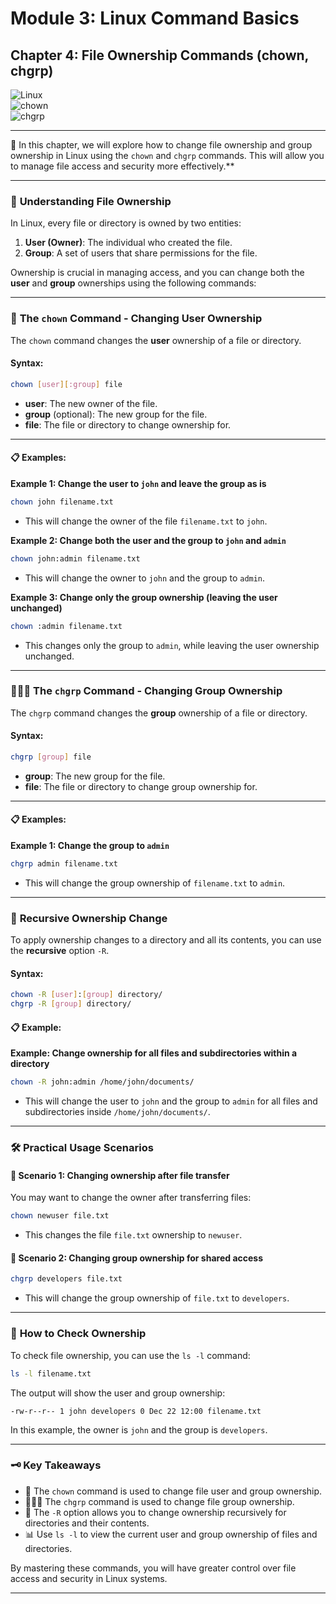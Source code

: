# **Module 3: Linux Command Basics**

## **Chapter 4: File Ownership Commands (chown, chgrp)**  
![Linux](https://img.shields.io/badge/Linux-Fundamentals-green)  
![chown](https://img.shields.io/badge/Command-chown-orange)  
![chgrp](https://img.shields.io/badge/Command-chgrp-orange)

---

📘 In this chapter, we will explore how to change file ownership and group ownership in Linux using the `chown` and `chgrp` commands. This will allow you to manage file access and security more effectively.**

---

### 👤 **Understanding File Ownership**

In Linux, every file or directory is owned by two entities:
1. **User (Owner)**: The individual who created the file.
2. **Group**: A set of users that share permissions for the file.

Ownership is crucial in managing access, and you can change both the **user** and **group** ownerships using the following commands:

---

### 🔑 **The `chown` Command - Changing User Ownership**

The `chown` command changes the **user** ownership of a file or directory.

#### **Syntax**: 
```bash
chown [user][:group] file
```
- **user**: The new owner of the file.
- **group** (optional): The new group for the file.
- **file**: The file or directory to change ownership for.

---

#### 📋 **Examples:**

**Example 1: Change the user to `john` and leave the group as is**  
```bash
chown john filename.txt
```
- This will change the owner of the file `filename.txt` to `john`.

**Example 2: Change both the user and the group to `john` and `admin`**  
```bash
chown john:admin filename.txt
```
- This will change the owner to `john` and the group to `admin`.

**Example 3: Change only the group ownership (leaving the user unchanged)**  
```bash
chown :admin filename.txt
```
- This changes only the group to `admin`, while leaving the user ownership unchanged.

---

### 🧑‍🤝‍🧑 **The `chgrp` Command - Changing Group Ownership**

The `chgrp` command changes the **group** ownership of a file or directory.

#### **Syntax**: 
```bash
chgrp [group] file
```
- **group**: The new group for the file.
- **file**: The file or directory to change group ownership for.

---

#### 📋 **Examples:**

**Example 1: Change the group to `admin`**  
```bash
chgrp admin filename.txt
```
- This will change the group ownership of `filename.txt` to `admin`.

---

### 🔄 **Recursive Ownership Change**

To apply ownership changes to a directory and all its contents, you can use the **recursive** option `-R`.

#### **Syntax**:
```bash
chown -R [user]:[group] directory/
chgrp -R [group] directory/
```

#### 📋 **Example**:

**Example: Change ownership for all files and subdirectories within a directory**  
```bash
chown -R john:admin /home/john/documents/
```
- This will change the user to `john` and the group to `admin` for all files and subdirectories inside `/home/john/documents/`.

---

### 🛠️ **Practical Usage Scenarios**

#### 📂 **Scenario 1: Changing ownership after file transfer**  
You may want to change the owner after transferring files:
```bash
chown newuser file.txt
```
- This changes the file `file.txt` ownership to `newuser`.

#### 👥 **Scenario 2: Changing group ownership for shared access**  
```bash
chgrp developers file.txt
```
- This will change the group ownership of `file.txt` to `developers`.

---

### 📂 **How to Check Ownership**

To check file ownership, you can use the `ls -l` command:
```bash
ls -l filename.txt
```
The output will show the user and group ownership:
```
-rw-r--r-- 1 john developers 0 Dec 22 12:00 filename.txt
```
In this example, the owner is `john` and the group is `developers`.

---

### 🗝️ **Key Takeaways**

- 🔑 The `chown` command is used to change file user and group ownership.
- 🧑‍🤝‍🧑 The `chgrp` command is used to change file group ownership.
- 🔄 The `-R` option allows you to change ownership recursively for directories and their contents.
- 📊 Use `ls -l` to view the current user and group ownership of files and directories.

By mastering these commands, you will have greater control over file access and security in Linux systems.

---
